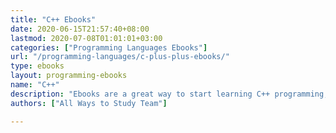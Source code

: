 ```yaml
---
title: "C++ Ebooks"
date: 2020-06-15T21:57:40+08:00
lastmod: 2020-07-08T01:01:01+03:00
categories: ["Programming Languages Ebooks"]
url: "/programming-languages/c-plus-plus-ebooks/"
type: ebooks
layout: programming-ebooks
name: "C++"
description: "Ebooks are a great way to start learning C++ programming, download and read your ebooks for C++ on any device, free & paid versions are both available."
authors: ["All Ways to Study Team"]

---
```


